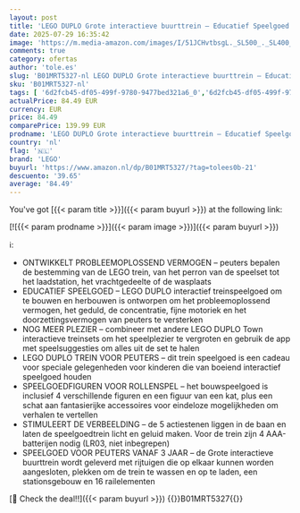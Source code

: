 ```yaml
---
layout: post
title: 'LEGO DUPLO Grote interactieve buurttrein – Educatief Speelgoed voor Peuters  Jongens en Meisjes Vanaf 3 Jaar – Incl. Push & Go Trein Met Geluiden en Lichten  16 Railstukken en 4 Figuren – 10428'
date: 2025-07-29 16:35:42
image: 'https://m.media-amazon.com/images/I/51JCHvtbsgL._SL500_._SL400_.jpg'
comments: true
category: ofertas
author: 'tole.es'
slug: 'B01MRT5327-nl LEGO DUPLO Grote interactieve buurttrein – Educatief...'
sku: 'B01MRT5327-nl'
tags: [ '6d2fcb45-df05-499f-9780-9477bed321a6_0','6d2fcb45-df05-499f-9780-9477bed321a6_501','Arborist Merchandising Root','Bouw- & constructiespeelgoed','Creatieve spellen','Educatief speelgoed','Montessori','Self Service','Special Features Stores','Speelgoed & spellen','Speelgoedbouwsets','lego','🇳🇱', ]
actualPrice: 84.49 EUR
currency: EUR
price: 84.49
comparePrice: 139.99 EUR
prodname: 'LEGO DUPLO Grote interactieve buurttrein – Educatief Speelgoed voor Peuters  Jongens en Meisjes Vanaf 3 Jaar – Incl. Push & Go Trein Met Geluiden en Lichten  16 Railstukken en 4 Figuren – 10428'
country: 'nl'
flag: '🇳🇱'
brand: 'LEGO'
buyurl: 'https://www.amazon.nl/dp/B01MRT5327/?tag=tolees0b-21'
descuento: '39.65'
average: '84.49'
---
```


You've got [{{< param title >}}]({{< param buyurl >}}) at the following link:

[![{{< param prodname >}}]({{< param image >}})]({{< param buyurl >}})

ℹ️:

- ONTWIKKELT PROBLEEMOPLOSSEND VERMOGEN – peuters bepalen de bestemming van de LEGO trein, van het perron van de speelset tot het laadstation, het vrachtgedeelte of de wasplaats
- EDUCATIEF SPEELGOED – LEGO DUPLO interactief treinspeelgoed om te bouwen en herbouwen is ontworpen om het probleemoplossend vermogen, het geduld, de concentratie, fijne motoriek en het doorzettingsvermogen van peuters te versterken
- NOG MEER PLEZIER – combineer met andere LEGO DUPLO Town interactieve treinsets om het speelplezier te vergroten en gebruik de app met speelsuggesties om alles uit de set te halen
- LEGO DUPLO TREIN VOOR PEUTERS – dit trein speelgoed is een cadeau voor speciale gelegenheden voor kinderen die van boeiend interactief speelgoed houden
- SPEELGOEDFIGUREN VOOR ROLLENSPEL – het bouwspeelgoed is inclusief 4 verschillende figuren en een figuur van een kat, plus een schat aan fantasierijke accessoires voor eindeloze mogelijkheden om verhalen te vertellen
- STIMULEERT DE VERBEELDING – de 5 actiestenen liggen in de baan en laten de speelgoedtrein licht en geluid maken. Voor de trein zijn 4 AAA-batterijen nodig (LR03, niet inbegrepen)
- SPEELGOED VOOR PEUTERS VANAF 3 JAAR – de Grote interactieve buurttrein wordt geleverd met rijtuigen die op elkaar kunnen worden aangesloten, plekken om de trein te wassen en op te laden, een stationsgebouw en 16 railelementen

[🛒 Check the deal!!]({{< param buyurl >}})
{{<world>}}B01MRT5327{{</world>}}
